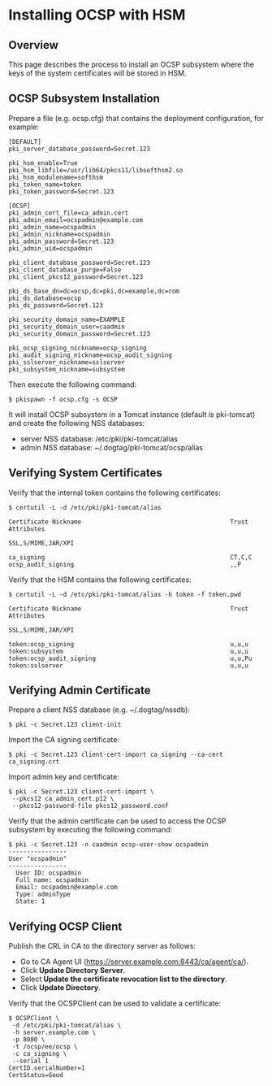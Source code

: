 Installing OCSP with HSM
========================

Overview
--------

This page describes the process to install an OCSP subsystem
where the keys of the system certificates will be stored in HSM.

OCSP Subsystem Installation
---------------------------

Prepare a file (e.g. ocsp.cfg) that contains the deployment configuration, for example:

```
[DEFAULT]
pki_server_database_password=Secret.123

pki_hsm_enable=True
pki_hsm_libfile=/usr/lib64/pkcs11/libsofthsm2.so
pki_hsm_modulename=softhsm
pki_token_name=token
pki_token_password=Secret.123

[OCSP]
pki_admin_cert_file=ca_admin.cert
pki_admin_email=ocspadmin@example.com
pki_admin_name=ocspadmin
pki_admin_nickname=ocspadmin
pki_admin_password=Secret.123
pki_admin_uid=ocspadmin

pki_client_database_password=Secret.123
pki_client_database_purge=False
pki_client_pkcs12_password=Secret.123

pki_ds_base_dn=dc=ocsp,dc=pki,dc=example,dc=com
pki_ds_database=ocsp
pki_ds_password=Secret.123

pki_security_domain_name=EXAMPLE
pki_security_domain_user=caadmin
pki_security_domain_password=Secret.123

pki_ocsp_signing_nickname=ocsp_signing
pki_audit_signing_nickname=ocsp_audit_signing
pki_sslserver_nickname=sslserver
pki_subsystem_nickname=subsystem
```

Then execute the following command:

```
$ pkispawn -f ocsp.cfg -s OCSP
```

It will install OCSP subsystem in a Tomcat instance (default is pki-tomcat) and create the following NSS databases:
* server NSS database: /etc/pki/pki-tomcat/alias
* admin NSS database: ~/.dogtag/pki-tomcat/ocsp/alias

Verifying System Certificates
-----------------------------

Verify that the internal token contains the following certificates:

```
$ certutil -L -d /etc/pki/pki-tomcat/alias

Certificate Nickname                                         Trust Attributes
                                                             SSL,S/MIME,JAR/XPI

ca_signing                                                   CT,C,C
ocsp_audit_signing                                           ,,P
```

Verify that the HSM contains the following certificates:

```
$ certutil -L -d /etc/pki/pki-tomcat/alias -h token -f token.pwd

Certificate Nickname                                         Trust Attributes
                                                             SSL,S/MIME,JAR/XPI

token:ocsp_signing                                           u,u,u
token:subsystem                                              u,u,u
token:ocsp_audit_signing                                     u,u,Pu
token:sslserver                                              u,u,u
```

Verifying Admin Certificate
---------------------------

Prepare a client NSS database (e.g. ~/.dogtag/nssdb):

```
$ pki -c Secret.123 client-init
```

Import the CA signing certificate:

```
$ pki -c Secret.123 client-cert-import ca_signing --ca-cert ca_signing.crt
```

Import admin key and certificate:

```
$ pki -c Secret.123 client-cert-import \
 --pkcs12 ca_admin_cert.p12 \
 --pkcs12-password-file pkcs12_password.conf
```

Verify that the admin certificate can be used to access the OCSP subsystem by executing the following command:

```
$ pki -c Secret.123 -n caadmin ocsp-user-show ocspadmin
----------------
User "ocspadmin"
----------------
  User ID: ocspadmin
  Full name: ocspadmin
  Email: ocspadmin@example.com
  Type: adminType
  State: 1
```

Verifying OCSP Client
---------------------

Publish the CRL in CA to the directory server as follows:

* Go to CA Agent UI (https://server.example.com:8443/ca/agent/ca/).
* Click **Update Directory Server**.
* Select **Update the certificate revocation list to the directory**.
* Click **Update Directory**.

Verify that the OCSPClient can be used to validate a certificate:

```
$ OCSPClient \
 -d /etc/pki/pki-tomcat/alias \
 -h server.example.com \
 -p 8080 \
 -t /ocsp/ee/ocsp \
 -c ca_signing \
 --serial 1
CertID.serialNumber=1
CertStatus=Good
```
